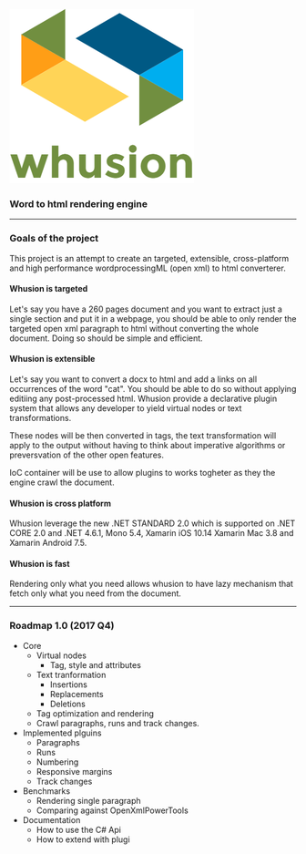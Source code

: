 ![alt text](whusion.png "Logo Title Text 1")
### Word to html rendering engine
----


### Goals of the project
This project is an attempt to create an targeted, extensible, cross-platform and high performance wordprocessingML 
(open xml) to html converterer.

#### Whusion is targeted
Let's say you have a 260 pages document and you want to extract just a single section and put it in a webpage,
you should be able to only render the targeted open xml paragraph to html without converting the whole document.
Doing so should be simple and efficient.

#### Whusion is extensible
Let's say you want to convert a docx to html and add a links on all occurrences of the word "cat".
You should be able to do so without applying editiing any post-processed html. Whusion provide a declarative
plugin system that allows any developer to yield virtual nodes or text transformations. 

These nodes will be then converted in tags, the text transformation will apply to the output without having to
think about imperative algorithms or preversvation of the other open features. 

IoC container will be use to allow plugins to works togheter as they the engine crawl the document.

#### Whusion is cross platform
Whusion leverage the new .NET STANDARD 2.0 which is supported on .NET CORE 2.0 and .NET 4.6.1, Mono 5.4,
Xamarin iOS 10.14 Xamarin Mac 3.8 and Xamarin Android 7.5.

#### Whusion is fast
Rendering only what you need allows whusion to have lazy mechanism that fetch only what you need from the 
document.

------

### Roadmap 1.0 (2017 Q4)
- Core
  - Virtual nodes
    - Tag, style and attributes
  - Text tranformation
    - Insertions
    - Replacements
    - Deletions
  - Tag optimization and rendering
  - Crawl paragraphs, runs and track changes.
- Implemented plguins
  - Paragraphs
  - Runs
  - Numbering
  - Responsive margins
  - Track changes
- Benchmarks
    - Rendering single paragraph
    - Comparing against OpenXmlPowerTools
- Documentation
  - How to use the C# Api
  - How to extend with plugi